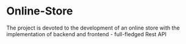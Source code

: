 # Online-Store
The project is devoted to the development of an online store with the implementation of backend and frontend - full-fledged Rest API
